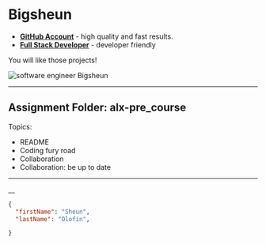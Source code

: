 
# Bigsheun

- __[GitHub Account](https://github.com/Bigsheun)__ - high quality and fast results.
- __[Full Stack Developer](https://github.com/nodeca/babelfish/)__ - developer friendly


You will like those projects!


 ![software engineer Bigsheun](https://avatars.githubusercontent.com/u/88635898?s=40&v=4 "Developer Profile Picture")
___
## Assignment Folder: alx-pre_course

Topics:
 - README
 - Coding fury road
 - Collaboration
 - Collaboration: be up to date
___

__
```json
{
  "firstName": "Sheun",
  "lastName": "Olofin",

}
```

